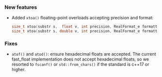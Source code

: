 ### New features

- Added `xtoa()` floating-point overloads accepting precision and format:
  ```c++
  size_t xtoa(substr s,  float v, int precision, RealFormat_e formatting=FTOA_FLEX) noexcept;
  size_t xtoa(substr s, double v, int precision, RealFormat_e formatting=FTOA_FLEX) noexcept;
  ```

### Fixes
- `atof()` and `atod()`: ensure hexadecimal floats are accepted. The current fast_float implementation does not accept hexadecimal floats, so we resorted to `fscanf()` or `std::from_chars()` if the standard is c++17 or higher.

